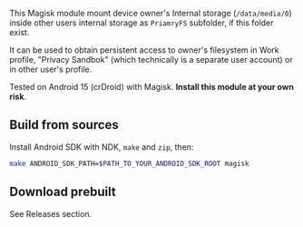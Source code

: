 This Magisk module mount device owner's Internal storage (`/data/media/0`) inside
other users internal storage as `PriamryFS` subfolder, if this folder exist.

It can be used to obtain persistent access to owner's filesystem in Work profile,
"Privacy Sandbok" (which technically is a separate user account) or in other
user's profile.

Tested on Android 15 (crDroid) with Magisk. **Install this module at your own risk**.

## Build from sources
Install Android SDK with NDK, `make` and `zip`, then:

```bash
make ANDROID_SDK_PATH=$PATH_TO_YOUR_ANDROID_SDK_ROOT magisk
```

## Download prebuilt
See Releases section.
